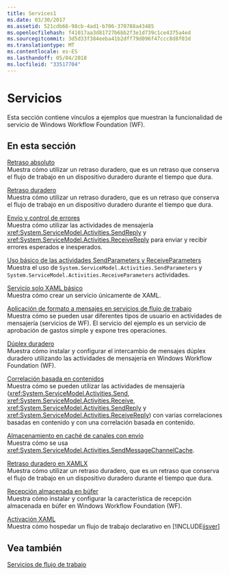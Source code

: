 ```yaml
---
title: Services1
ms.date: 03/30/2017
ms.assetid: 521cdb66-98cb-4ad1-b706-370788a43485
ms.openlocfilehash: f41017aa3d81727b6bb2f3e1d739c1ce4375a4ed
ms.sourcegitcommit: 3d5d33f384eeba41b2dff79d096f47ccc8d8f03d
ms.translationtype: MT
ms.contentlocale: es-ES
ms.lasthandoff: 05/04/2018
ms.locfileid: "33517704"
---
```

# <a name="services"></a>Servicios
Esta sección contiene vínculos a ejemplos que muestran la funcionalidad de servicio de Windows Workflow Foundation (WF).  
  
## <a name="in-this-section"></a>En esta sección  
 [Retraso absoluto](../../../../docs/framework/windows-workflow-foundation/samples/absolute-delay.md)  
 Muestra cómo utilizar un retraso duradero, que es un retraso que conserva el flujo de trabajo en un dispositivo duradero durante el tiempo que dura.  
  
 [Retraso duradero](../../../../docs/framework/windows-workflow-foundation/samples/durable-delay.md)  
 Muestra cómo utilizar un retraso duradero, que es un retraso que conserva el flujo de trabajo en un dispositivo duradero durante el tiempo que dura.  
  
 [Envío y control de errores](../../../../docs/framework/windows-workflow-foundation/samples/sending-and-handling-faults.md)  
 Muestra cómo utilizar las actividades de mensajería <xref:System.ServiceModel.Activities.SendReply> y <xref:System.ServiceModel.Activities.ReceiveReply> para enviar y recibir errores esperados e inesperados.  
  
 [Uso básico de las actividades SendParameters y ReceiveParameters](../../../../docs/framework/windows-workflow-foundation/samples/basic-usage-of-sendparameters-and-receiveparameters-activities.md)  
 Muestra el uso de <!--zz <xref:System.ServiceModel.Activities.SendParameters> --> `System.ServiceModel.Activities.SendParameters` y <!--zz <xref:System.ServiceModel.Activities.ReceiveParameters> --> `System.ServiceModel.Activities.ReceiveParameters` actividades.
  
 [Servicio solo XAML básico](../../../../docs/framework/windows-workflow-foundation/samples/basic-xaml-only-service.md)  
 Muestra cómo crear un servicio únicamente de XAML.  
  
 [Aplicación de formato a mensajes en servicios de flujo de trabajo](../../../../docs/framework/windows-workflow-foundation/samples/formatting-messages-in-workflow-services.md)  
 Muestra cómo se pueden usar diferentes tipos de usuario en actividades de mensajería (servicios de WF). El servicio del ejemplo es un servicio de aprobación de gastos simple y expone tres operaciones.  
  
 [Dúplex duradero](../../../../docs/framework/windows-workflow-foundation/samples/durable-duplex.md)  
 Muestra cómo instalar y configurar el intercambio de mensajes dúplex duradero utilizando las actividades de mensajería en Windows Workflow Foundation (WF).  
  
 [Correlación basada en contenidos](../../../../docs/framework/windows-workflow-foundation/samples/content-based-correlation.md)  
 Muestra cómo se pueden utilizar las actividades de mensajería (<xref:System.ServiceModel.Activities.Send>, <xref:System.ServiceModel.Activities.Receive>, <xref:System.ServiceModel.Activities.SendReply> y <xref:System.ServiceModel.Activities.ReceiveReply>) con varias correlaciones basadas en contenido y con una correlación basada en contenido.  
  
 [Almacenamiento en caché de canales con envío](../../../../docs/framework/windows-workflow-foundation/samples/channel-caching-with-send.md)  
 Muestra cómo se usa <xref:System.ServiceModel.Activities.SendMessageChannelCache>.  
  
 [Retraso duradero en XAMLX](../../../../docs/framework/windows-workflow-foundation/samples/durable-delay-in-xamlx.md)  
 Muestra cómo utilizar un retraso duradero, que es un retraso que conserva el flujo de trabajo en un dispositivo duradero durante el tiempo que dura.  
  
 [Recepción almacenada en búfer](../../../../docs/framework/windows-workflow-foundation/samples/buffered-receive.md)  
 Muestra cómo instalar y configurar la característica de recepción almacenada en búfer en Windows Workflow Foundation (WF).  
  
 [Activación XAML](../../../../docs/framework/windows-workflow-foundation/samples/xaml-activation.md)  
 Muestra cómo hospedar un flujo de trabajo declarativo en [!INCLUDE[iisver](../../../../includes/iisver-md.md)]  
  
## <a name="see-also"></a>Vea también  
 [Servicios de flujo de trabajo](../../../../docs/framework/wcf/feature-details/workflow-services.md)
